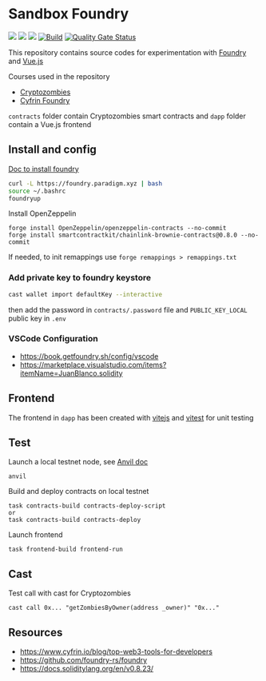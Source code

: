 # Sandbox Foundry

<img src="https://img.shields.io/badge/solidity-0.8.13-005850?style=flat"> <img src="https://img.shields.io/badge/Vue.js-35495E?logo=vuedotjs&logoColor=4FC08D" /> <img src="https://img.shields.io/badge/-Ethereum-005850?style=flat&logo=Ethereum">
[![Build](https://github.com/icyfry/sandbox-cryptozombies-foundry/actions/workflows/build.yml/badge.svg)](https://github.com/icyfry/sandbox-cryptozombies-foundry/actions/workflows/build.yml)
[![Quality Gate Status](https://sonarcloud.io/api/project_badges/measure?project=icyfry_sandbox-cryptozombies-foundry&metric=alert_status)](https://sonarcloud.io/summary/new_code?id=icyfry_sandbox-cryptozombies-foundry)

This repository contains source codes for experimentation with [Foundry](https://github.com/foundry-rs) and [Vue.js](https://vuejs.org/)

Courses used in the repository
* [Cryptozombies](https://cryptozombies.io/en/)
* [Cyfrin Foundry](https://updraft.cyfrin.io/courses/foundry)

`contracts` folder contain Cryptozombies smart contracts and `dapp` folder contain a Vue.js frontend

## Install and config

[Doc to install foundry](https://book.getfoundry.sh/getting-started/installation)

```bash
curl -L https://foundry.paradigm.xyz | bash
source ~/.bashrc
foundryup
```

Install OpenZeppelin
```
forge install OpenZeppelin/openzeppelin-contracts --no-commit
forge install smartcontractkit/chainlink-brownie-contracts@0.8.0 --no-commit
```

If needed, to init remappings use `forge remappings > remappings.txt`

### Add private key to foundry keystore

```bash
cast wallet import defaultKey --interactive
```

then add the password in `contracts/.password` file and `PUBLIC_KEY_LOCAL` public key in `.env`

### VSCode Configuration

* https://book.getfoundry.sh/config/vscode
* https://marketplace.visualstudio.com/items?itemName=JuanBlanco.solidity

## Frontend

The frontend in `dapp` has been created with [vitejs](https://vitejs.dev/guide/) and [vitest](https://vitest.dev/guide/) for unit testing 

## Test

Launch a local testnet node, see [Anvil doc](https://book.getfoundry.sh/reference/anvil/)
```
anvil
```
Build and deploy contracts on local testnet
```
task contracts-build contracts-deploy-script
or
task contracts-build contracts-deploy
```
Launch frontend
```
task frontend-build frontend-run
```

## Cast

Test call with cast for Cryptozombies
```
cast call 0x... "getZombiesByOwner(address _owner)" "0x..."
```

## Resources

* https://www.cyfrin.io/blog/top-web3-tools-for-developers
* https://github.com/foundry-rs/foundry
* https://docs.soliditylang.org/en/v0.8.23/
